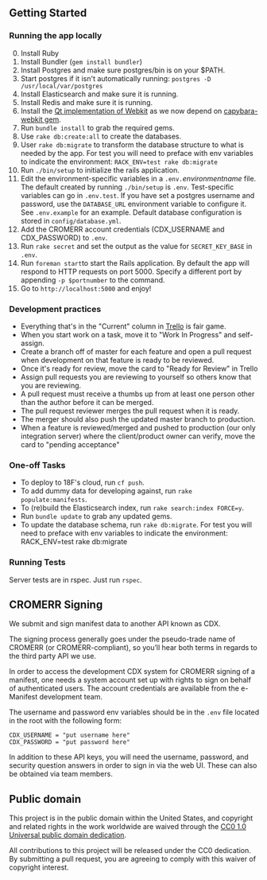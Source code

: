 ## Getting Started

### Running the app locally

0. Install Ruby
0. Install Bundler (`gem install bundler`)
0. Install Postgres and make sure postgres/bin is on your $PATH.
0. Start postgres if it isn't automatically running: `postgres -D /usr/local/var/postgres`
0. Install Elasticsearch and make sure it is running.
0. Install Redis and make sure it is running.
0. Install the [Qt implementation of Webkit](https://github.com/thoughtbot/capybara-webkit/wiki/Installing-Qt-and-compiling-capybara-webkit) as we now depend on [capybara-webkit gem](https://github.com/thoughtbot/capybara-webkit).
0. Run `bundle install` to grab the required gems.
0. Use `rake db:create:all` to create the databases.
0. User `rake db:migrate` to transform the database structure to what is
   needed by the app. For test you will need to preface with env variables 
   to indicate the environment: `RACK_ENV=test rake db:migrate`
0. Run `./bin/setup` to initialize the rails application.
0. Edit the environment-specific variables in a `.env.`*environmentname* file. The default created by running `./bin/setup` is `.env`.
   Test-specific variables can go in `.env.test`. If you have set a postgres username and password,
   use the `DATABASE_URL` environment variable to configure it. See `.env.example` for an example.
   Default database configuration is stored in `config/database.yml`.
0. Add the CROMERR account credentials (CDX_USERNAME and CDX_PASSWORD) to `.env`.
0. Run `rake secret` and set the output as the value for `SECRET_KEY_BASE` in `.env`.
0. Run `foreman start`to start the Rails application. By default the app will respond to HTTP requests on port 5000. Specify a different port by appending `-p $portnumber` to the command.
0. Go to `http://localhost:5000` and enjoy!

### Development practices

* Everything that's in the "Current" column in
  [Trello](https://trello.com/b/0geMlbgF/epa-emanifest) is fair game.
* When you start work on a task, move it to "Work In Progress" and self-assign.
* Create a branch off of master for each feature and open a pull request when
  development on that feature is ready to be reviewed.
* Once it's ready for review, move the card to "Ready for Review" in Trello
* Assign pull requests you are reviewing to yourself so others know that you are
  reviewing.
* A pull request must receive a thumbs up from at least one person other than
  the author before it can be merged.
* The pull request reviewer merges the pull request when it is ready.
* The merger should also push the updated master branch to production.
* When a feature is reviewed/merged and pushed to production (our only integration
  server) where the client/product owner can verify, move the card to
  "pending acceptance"

### One-off Tasks

- To deploy to 18F's cloud, run `cf push`.
- To add dummy data for developing against, run `rake populate:manifests`.
- To (re)build the Elasticsearch index, run `rake search:index FORCE=y`.
- Run `bundle update` to grab any updated gems.
- To update the database schema, run `rake db:migrate`. For test you will need to preface with env variables to indicate the environment: RACK_ENV=test rake db:migrate

### Running Tests

Server tests are in rspec. Just run `rspec`.

## CROMERR Signing

We submit and sign manifest data to another API known as CDX.

The signing process generally goes under the pseudo-trade name of CROMERR (or
CROMERR-compliant), so you’ll hear both terms in regards to the third party API
we use.

In order to access the development CDX system for CROMERR signing of a manifest,
one needs a system account set up with rights to sign on behalf of authenticated
users. The account credentials are available from the e-Manifest development
team.

The username and password env variables should be in the `.env` file
located in the root with the following form:

    CDX_USERNAME = "put username here"
    CDX_PASSWORD = "put password here"

In addition to these API keys, you will need the username, password, and
security question answers in order to sign in via the web UI. These can also be
obtained via team members.

## Public domain

This project is in the public domain within the United States, and
copyright and related rights in the work worldwide are waived through
the [CC0 1.0 Universal public domain dedication](https://creativecommons.org/publicdomain/zero/1.0/).

All contributions to this project will be released under the CC0
dedication. By submitting a pull request, you are agreeing to comply
with this waiver of copyright interest.
